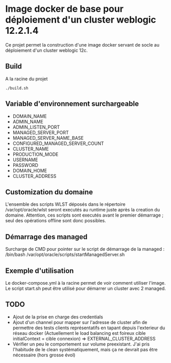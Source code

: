 # Image docker de base pour déploiement d'un cluster weblogic 12.2.1.4

Ce projet permet la construction d'une image docker servant de socle au déploiement d'un cluster weblogic 12c.

## Build
A la racine du projet
```
./build.sh
```

## Variable d'environnement surchargeable
- DOMAIN_NAME
- ADMIN_NAME
- ADMIN_LISTEN_PORT
- MANAGED_SERVER_PORT
- MANAGED_SERVER_NAME_BASE
- CONFIGURED_MANAGED_SERVER_COUNT
- CLUSTER_NAME
- PRODUCTION_MODE
- USERNAME
- PASSWORD
- DOMAIN_HOME
- CLUSTER_ADDRESS

## Customization du domaine
L'ensemble des scripts WLST déposés dans le répertoire /var/opt/oracle/wlst seront executés au runtime juste après la creation du domaine. Attention, ces scripts sont executés avant le premier démarrage ; seul des opérations offline sont donc possibles.

## Démarrage des managed
Surcharge de CMD pour pointer sur le script de démarrage de la managed : /bin/bash /var/opt/oracle/scripts/startManagedServer.sh

## Exemple d'utilisation
Le docker-compose.yml à la racine permet de voir comment utiliser l'image.
Le script start.sh peut être utilisé pour démarrer un cluster avec 2 managed.

## TODO
- Ajout de la prise en charge des credentials
- Ajout d'un channel pour mapper sur l'adresse de cluster afin de permettre des tests clients représentatifs en tapant depuis l'exterieur du réseau docker (Actuellement le load balancing est foireux cible initialContext = cible connexion) => EXTERNAL_CLUSTER_ADDRESS
- Vérifier un peu le comportement sur volume preexistant. J'ai pris l'habitude de le clean systématiquement, mais ça ne devrait pas être nécessaire (hors grosse évol)